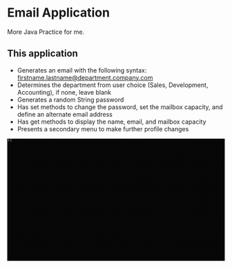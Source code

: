 # Email Application
More Java Practice for me.

## This application

* Generates an email with the following syntax: firstname.lastname@department.company.com
* Determines the department from user choice (Sales, Development, Accounting), if none, leave blank
* Generates a random String password
* Has set methods to change the password, set the mailbox capacity, and define an alternate email address
* Has get methods to display the name, email, and mailbox capacity
* Presents a secondary menu to make further profile changes

![Image of Email Application](assets/Email-Demo-Gif-1.gif?raw=true "Email Application")
